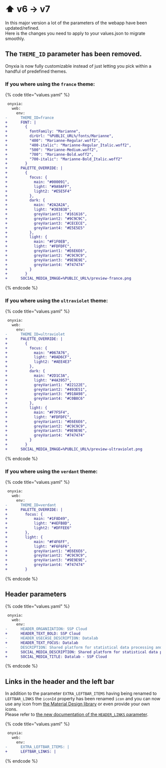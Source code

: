 # ⬆ v6 -> v7

In this major version a lot of the parameters of the webapp have been updated/refined.  \
Here is the changes you need to apply to your values.json to migrate smoothly. &#x20;

## The `THEME_ID` parameter has been removed.  

Onyxia is now fully customizable instead of just letting you pick
within a handful of predefined themes. 

### If you where using the `france` theme:  

{% code title="values.yaml" %}
```diff
 onyxia:
   web:
     env:
-      THEME_ID=france
+      FONT: |
+        { 
+          fontFamily: "Marianne", 
+          dirUrl: "%PUBLIC_URL%/fonts/Marianne", 
+          "400": "Marianne-Regular.woff2",
+          "400-italic": "Marianne-Regular_Italic.woff2",
+          "500": "Marianne-Medium.woff2",
+          "700": "Marianne-Bold.woff2",
+          "700-italic": "Marianne-Bold_Italic.woff2"
+        }
+      PALETTE_OVERRIDE: |
+        {
+          focus: {
+            main: "#000091",
+            light: "#9A9AFF",
+            light2: "#E5E5F4"
+          },
+          dark: {
+            main: "#2A2A2A",
+            light: "#383838",
+            greyVariant1: "#161616",
+            greyVariant2: "#9C9C9C",
+            greyVariant3: "#CECECE",
+            greyVariant4: "#E5E5E5"
+          },
+          light: {
+            main: "#F1F0EB",
+            light: "#FDFDFC",
+            greyVariant1: "#E6E6E6",
+            greyVariant2: "#C9C9C9",
+            greyVariant3: "#9E9E9E",
+            greyVariant4: "#747474"
+          }
+        }
+      SOCIAL_MEDIA_IMAGE=%PUBLIC_URL%/preview-france.png
```
{% endcode %}

### If you where using the `ultraviolet` theme:  

{% code title="values.yaml" %}
```diff
 onyxia:
   web:
     env:
-      THEME_ID=ultraviolet
+      PALETTE_OVERRIDE: |
+        {
+          focus: {
+            main: "#067A76",
+            light: "#0AD6CF",
+            light2: "#AEE4E3"
+          },
+          dark: {
+            main: "#2D1C3A",
+            light: "#4A3957",
+            greyVariant1: "#22122E",
+            greyVariant2: "#493E51",
+            greyVariant3: "#918A98",
+            greyVariant4: "#C0B8C6"
+          },
+          light: {
+            main: "#F7F5F4",
+            light: "#FDFDFC",
+            greyVariant1: "#E6E6E6",
+            greyVariant2: "#C9C9C9",
+            greyVariant3: "#9E9E9E",
+            greyVariant4: "#747474"
+          }
+        }
+      SOCIAL_MEDIA_IMAGE=%PUBLIC_URL%/preview-ultraviolet.png
```
{% endcode %}

### If you where using the `verdant` theme:  

{% code title="values.yaml" %}
```diff
 onyxia:
   web:
     env:
-      THEME_ID=verdant
+      PALETTE_OVERRIDE: |
+        focus: {
+            main: "#1F8D49",
+            light: "#4EFB8D",
+            light2: "#DFFEE6"
+        },
+        light: {
+            main: "#F4F6FF",
+            light: "#F6F6F6",
+            greyVariant1: "#E6E6E6",
+            greyVariant2: "#C9C9C9",
+            greyVariant3: "#9E9E9E",
+            greyVariant4: "#747474"
+        }
```
{% endcode %}

## Header parameters

{% code title="values.yaml" %}
```diff
 onyxia:
   web:
     env:
-      HEADER_ORGANIZATION: SSP Cloud
+      HEADER_TEXT_BOLD: SSP Cloud
-      HEADER_USECASE_DESCRIPTION: Datalab
+      HEADER_TEXT_FOCUS: Datalab
-      DESCRIPTION: Shared platform for statistical data processing and data science services
+      SOCIAL_MEDIA_DESCRIPTION: Shared platform for statistical data processing and data science services
+      SOCIAL_MEDIA_TITLE: Datalab - SSP Cloud
```
{% endcode %}

## Links in the header and the left bar

In addition to the parameter `EXTRA_LEFTBAR_ITEMS` having being renamed to `LEFTBAR_LINKS`
the `iconId` property has been renamed `icon` and you can now use any icon from [the Material Design library](https://mui.com/material-ui/material-icons) or even provide your own icons.  
Please refer to [the new documentation of the `HEADER_LINKS` parameter](https://github.com/InseeFrLab/onyxia/blob/v7.0.0/web/.env).  

{% code title="values.yaml" %}
```diff
 onyxia:
   web:
     env:
-      EXTRA_LEFTBAR_ITEMS: |
+      LEFTBAR_LINKS: |
```
{% endcode %}